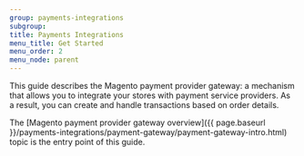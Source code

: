 ```yaml
---
group: payments-integrations
subgroup: 
title: Payments Integrations
menu_title: Get Started
menu_order: 2
menu_node: parent
---
```


This guide describes the Magento payment provider gateway: a mechanism that allows you to integrate your stores with payment service providers. As a result, you can create and handle transactions based on order details.

The [Magento payment provider gateway overview]({{ page.baseurl }}/payments-integrations/payment-gateway/payment-gateway-intro.html) topic is the entry point of this guide.


